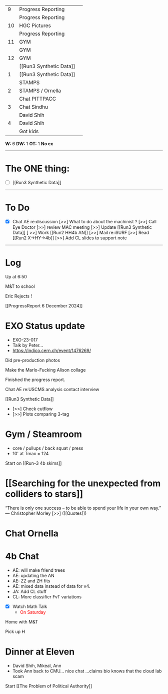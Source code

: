 
|     |                         |     |
| --- | ----------------------- | --- |
| 9   | Progress Reporting      |     |
|     | Progress Reporting      |     |
| 10  | HGC Pictures            |     |
|     | Progress Reporting      |     |
| 11  | GYM                     |     |
|     | GYM                     |     |
| 12  | GYM                     |     |
|     | [[Run3 Synthetic Data]] |     |
| 1   | [[Run3 Synthetic Data]] |     |
|     | STAMPS                  |     |
| 2   | STAMPS / Ornella        |     |
|     | Chat PITTPACC           |     |
| 3   | Chat Sindhu             |     |
|     | David Shih              |     |
| 4   | David Shih              |     |
|     | Got kids                |     |

**W:** 6 
**DW:** 1 
**OT:** 1
**No ex**

---
# The ONE thing: 
- [ ] [[Run3 Synthetic Data]]

---
# To Do

- [x] Chat AE re:discussion
 [>>] What to do about the machinist  ? 
 [>>] Call Eye Doctor
 [>>] review MAC meeting
 [>>] Update [[Run3 Synthetic Data]]
 [ >>] Work [[Run2 HH4b AN]]
 [>>]  Mail re:iSURF
 [>>]  Read [[Run2 X->HY->4b]]
 [>>] Add CL slides to support note

---

# Log

Up at 6:50

M&T to school 

Eric Rejects ! 

[[ProgressReport 6 December 2024]]

# EXO Status update
- EXO-23-017
- Talk by Peter... 
- https://indico.cern.ch/event/1476269/

Did pre-production photos

Make the Marlo-Fucking Alison collage

Finished the progress report. 

Chat AE re:USCMS analysis contact interview

[[Run3 Synthetic Data]]
- [>>] Check cutflow
- [>>] Plots comparing 3-tag 


# Gym / Steamroom
- core / pullups / back squat / press
- 10' at Tmax = 124

Start on [[Run-3 4b skims]]

# [[Searching for the unexpected from colliders to stars]]


“There is only one success – to be able to spend your life in your own way.”
— Christopher Morley [>>] ([[Quotes]])

# Chat Ornella 

# 4b Chat
- AE:  will make friend trees
- AE: updating the AN
- AE: ZZ and ZH fits 
- AE: mixed data instead of data for v4. 
- JA: Add CL stuff
- CL: More classifier FvT variations 


- [x] Watch Math Talk
	- <font color="red"> On Saturday </font>

Home with M&T 

Pick up H

# Dinner at Eleven 
- David Shih, Mikeal, Ann
- Took Ann back to CMU... nice chat ...claims bio knows that the cloud lab scam

Start [[The Problem of Political Authority]]



